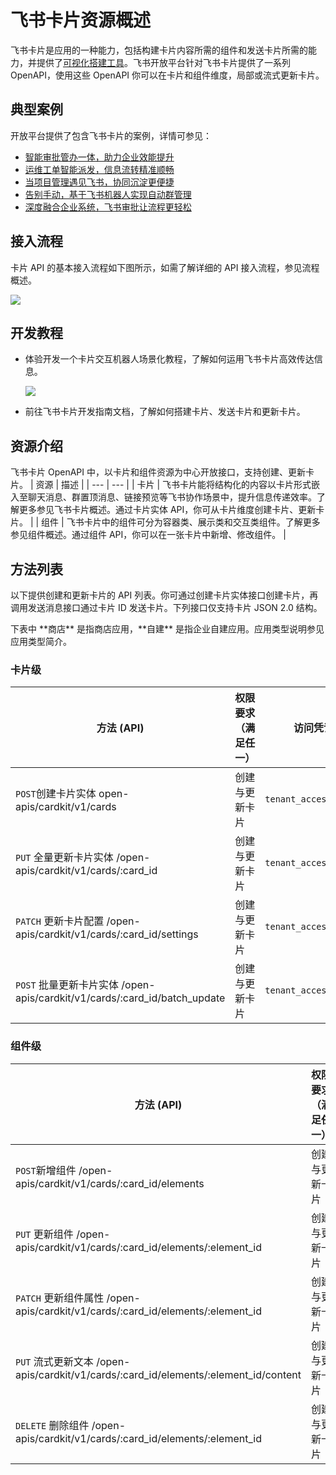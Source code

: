 # 飞书卡片资源概述
飞书卡片是应用的一种能力，包括构建卡片内容所需的组件和发送卡片所需的能力，并提供了[可视化搭建工具](https://open.feishu.cn/cardkit?from=open_docs_overview)。飞书开放平台针对飞书卡片提供了一系列 OpenAPI，使用这些 OpenAPI 你可以在卡片和组件维度，局部或流式更新卡片。

## 典型案例

开放平台提供了包含飞书卡片的案例，详情可参见：
- [智能审批管办一体，助力企业效能提升](https://open.feishu.cn/solutions/detail/automation)
- [运维工单智能派发，信息流转精准顺畅](https://open.feishu.cn/solutions/detail/ticke)
- [当项目管理遇见飞书，协同沉淀更便捷](https://open.feishu.cn/solutions/detail/project)
- [告别手动，基于飞书机器人实现自动群管理](https://open.feishu.cn/solutions/detail/group)
- [深度融合企业系统，飞书审批让流程更轻松](https://open.feishu.cn/solutions/detail/approval)

## 接入流程

卡片 API 的基本接入流程如下图所示，如需了解详细的 API 接入流程，参见流程概述。

![](//sf3-cn.feishucdn.com/obj/open-platform-opendoc/7e2c712313cbc2da9b298804cbcf94e2_MwxGtG3AQH.png?height=214&lazyload=true&maxWidth=900&width=2276)

## 开发教程

- 体验开发一个卡片交互机器人场景化教程，了解如何运用飞书卡片高效传达信息。

	![](//sf3-cn.feishucdn.com/obj/open-platform-opendoc/eb0da43ac001477e1464b29616b5b4ab_2U390oIaLS.png?height=701&lazyload=true&maxWidth=500&width=924)

- 前往飞书卡片开发指南文档，了解如何搭建卡片、发送卡片和更新卡片。
## 资源介绍

飞书卡片 OpenAPI 中，以卡片和组件资源为中心开放接口，支持创建、更新卡片。
| 资源 | 描述 |
| --- | --- |
| 卡片 | 飞书卡片能将结构化的内容以卡片形式嵌入至聊天消息、群置顶消息、链接预览等飞书协作场景中，提升信息传递效率。了解更多参见飞书卡片概述。通过卡片实体 API，你可从卡片维度创建卡片、更新卡片。 |
| 组件 | 飞书卡片中的组件可分为容器类、展示类和交互类组件。了解更多参见组件概述。通过组件 API，你可以在一张卡片中新增、修改组件。 |



## 方法列表

以下提供创建和更新卡片的 API 列表。你可通过创建卡片实体接口创建卡片，再调用发送消息接口通过卡片 ID 发送卡片。下列接口仅支持卡片 JSON 2.0 结构。

<md-alert type="tip">
下表中 **商店** 是指商店应用，**自建** 是指企业自建应用。应用类型说明参见应用类型简介。
</md-alert>


### 卡片级

| 方法 (API) | 权限要求（满足任一） | 访问凭证 | 商店 | 自建 |
| --- | --- | --- | --- | --- |
| `POST`创建卡片实体 open-apis/cardkit/v1/cards | 创建与更新卡片 | `tenant_access_token` | ✓ | ✓ |
| `PUT` 全量更新卡片实体 /open-apis/cardkit/v1/cards/:card_id | 创建与更新卡片 | `tenant_access_token` | ✓ | ✓ |
| `PATCH` 更新卡片配置 /open-apis/cardkit/v1/cards/:card_id/settings | 创建与更新卡片 | `tenant_access_token` | ✓ | ✓ |
| `POST` 批量更新卡片实体 /open-apis/cardkit/v1/cards/:card_id/batch_update | 创建与更新卡片 | `tenant_access_token` | ✓ | ✓ |



### 组件级
| 方法 (API) | 权限要求（满足任一） | 访问凭证 | 商店 | 自建 |
| --- | --- | --- | --- | --- |
| `POST`新增组件 /open-apis/cardkit/v1/cards/:card_id/elements | 创建与更新卡片 | `tenant_access_token` | ✓ | ✓ |
| `PUT` 更新组件 /open-apis/cardkit/v1/cards/:card_id/elements/:element_id | 创建与更新卡片 | `tenant_access_token` | ✓ | ✓ |
| `PATCH` 更新组件属性 /open-apis/cardkit/v1/cards/:card_id/elements/:element_id | 创建与更新卡片 | `tenant_access_token` | ✓ | ✓ |
| `PUT` 流式更新文本 /open-apis/cardkit/v1/cards/:card_id/elements/:element_id/content | 创建与更新卡片 | `tenant_access_token` | ✓ | ✓ |
| `DELETE` 删除组件 /open-apis/cardkit/v1/cards/:card_id/elements/:element_id | 创建与更新卡片 | `tenant_access_token` | ✓ | ✓ |


      